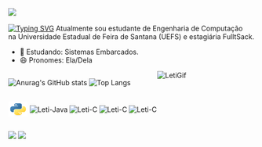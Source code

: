 
<img src="https://capsule-render.vercel.app/api?type=waving&color=A020F0&height=125&section=header"/>

[![Typing SVG](https://readme-typing-svg.herokuapp.com/?color=A020F0&size=35&center=true&vCenter=true&width=1000&lines=OLÁ,+ME+CHAMO+LETÍCIA)](https:git.io/typing-svg)
Atualmente sou estudante de Engenharia de Computação <br>na Universidade Estadual de Feira de Santana (UEFS) e estagiária FulltSack.


- 🌱 Estudando: Sistemas Embarcados.
- 😄 Pronomes: Ela/Dela

<img align="right" alt="LetiGif" height="200" width="200" src="https://media.discordapp.net/attachments/706863183410888774/1160329482570321971/ezgif.com-gif-maker.gif?ex=6534440a&is=6521cf0a&hm=035daac8baa60ae0006149de9f9ae03e03c25ec3ccf480226d30868e166ec5d2&=&width=701&height=701">

##
![Anurag's GitHub stats](https://github-readme-stats.vercel.app/api?username=Ltiicia&show_icons=true&theme=radical)
![Top Langs](https://github-readme-stats.vercel.app/api/top-langs/?username=Ltiicia&layout=compact&theme=radical)

<div style="display: inline_block"><br>
<img align="center" alt="Leti-Python" height="30" width="40" src="https://raw.githubusercontent.com/devicons/devicon/master/icons/python/python-original.svg">
<img align="center" alt="Leti-Java" height="30" width="40" src="https://cdn.jsdelivr.net/gh/devicons/devicon/icons/java/java-original.svg">
<img align="center" alt="Leti-C" height="30" width="40" src="https://cdn.jsdelivr.net/gh/devicons/devicon/icons/c/c-original.svg">
<img align="center" alt="Leti-C" height="30" width="40" src="https://cdn.jsdelivr.net/gh/devicons/devicon/icons/intellij/intellij-original.svg">
<img align="center" alt="Leti-C" height="30" width="40" src="https://cdn.jsdelivr.net/gh/devicons/devicon/icons/vscode/vscode-original.svg">




##
[<a href = "mailto:letigsouza03@gmail.com"><img src="https://img.shields.io/badge/-Gmail-%23333?style=for-the-badge&logo=gmail&logoColor=red" target="_blank"></a>](https://img.shields.io/badge/Gmail-D14836?style=for-the-badge&logo=gmail&logoColor=white)
<a href="https://instagram.com/letigonga03" target="_blank"><img src="https://img.shields.io/badge/-Instagram-%23E4405F?style=for-the-badge&logo=instagram&logoColor=white" target="_blank"></a>

